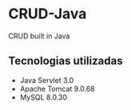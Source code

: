 # CRUD-Java
CRUD built in Java

## Tecnologias utilizadas ##
* Java Servlet 3.0
* Apache Tomcat 9.0.68
* MySQL 8.0.30
